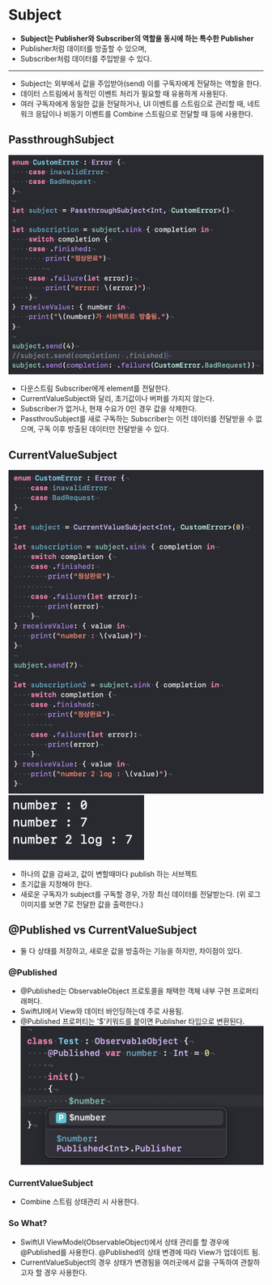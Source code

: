 # Subject
- **Subject는 Publisher와 Subscriber의 역할을 동시에 하는 특수한 Publisher**
- Publisher처럼 데이터를 방출할 수 있으며,
- Subscriber처럼 데이터를 주입받을 수 있다.

---

- Subject는 외부에서 값을 주입받아(send) 이를 구독자에게 전달하는 역할을 한다.
- 데이터 스트림에서 동적인 이벤트 처리가 필요할 때 유용하게 사용된다.
- 여러 구독자에게 동일한 값을 전달하거나, UI 이벤트를 스트림으로 관리할 때, 네트워크 응답이나 비동기 이벤트를 Combine 스트림으로 전달할 때 등에 사용한다.



## PassthroughSubject

![PassthrouSubject](img/PassthroughSubject.png)

- 다운스트림 Subscriber에게 element를 전달한다.
- CurrentValueSubject와 달리, 초기값이나 버퍼를 가지지 않는다. 
- Subscriber가 없거나, 현재 수요가 0인 경우 값을 삭제한다.
- PassthrouSubject를 새로 구독하는 Subscriber는 이전 데이터를 전달받을 수 없으며, 구독 이후 방출된 데이터만 전달받을 수 있다. 

## CurrentValueSubject

![CurrentValueSubject](img/CurrentValueSubject.png)
![CurrentValueSubject result](img/CurrentValueSubject_log.png)


- 하나의 값을 감싸고, 값이 변할때마다 publish 하는 서브젝트
- 초기값을 지정해야 한다.
- 새로운 구독자가 subject를 구독할 경우, 가장 최신 데이터를 전달받는다.
(위 로그 이미지를 보면 7로 전달한 값을 출력한다.)

## @Published vs CurrentValueSubject
- 둘 다 상태를 저장하고, 새로운 값을 방출하는 기능을 하지만, 차이점이 있다.

### @Published
- @Published는 ObservableObject 프로토콜을 채택한 객체 내부 구현 프로퍼티 래퍼다.
- SwiftUI에서 View와 데이터 바인딩하는데 주로 사용됨.
- @Published 프로퍼티는 '$'키워드를 붙이면 Publisher 타입으로 변환된다.
  ![@Published to Publisher](img/Published_to_publisher.png)

### CurrentValueSubject
- Combine 스트림 상태관리 시 사용한다.
  
### So What?
- SwiftUI ViewModel(ObservableObject)에서 상태 관리를 할 경우에 @Published를 사용한다. @Published의 상태 변경에 따라 View가 업데이트 됨.
- CurrentValueSubject의 경우 상태가 변경됨을 여러곳에서 값을 구독하여 관찰하고자 할 경우 사용한다.